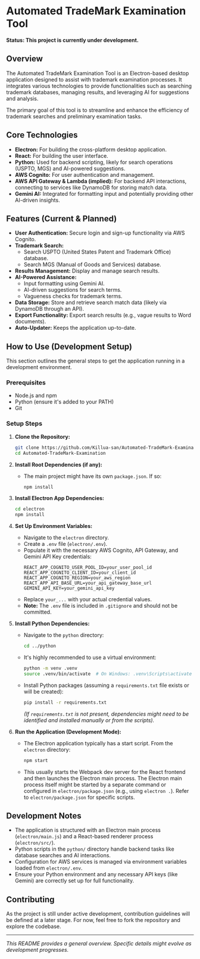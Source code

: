 # Automated TradeMark Examination Tool

**Status: This project is currently under development.**

## Overview

The Automated TradeMark Examination Tool is an Electron-based desktop application designed to assist with trademark examination processes. It integrates various technologies to provide functionalities such as searching trademark databases, managing results, and leveraging AI for suggestions and analysis.

The primary goal of this tool is to streamline and enhance the efficiency of trademark searches and preliminary examination tasks.

## Core Technologies

*   **Electron:** For building the cross-platform desktop application.
*   **React:** For building the user interface.
*   **Python:** Used for backend scripting, likely for search operations (USPTO, MGS) and AI-powered suggestions.
*   **AWS Cognito:** For user authentication and management.
*   **AWS API Gateway & Lambda (implied):** For backend API interactions, connecting to services like DynamoDB for storing match data.
*   **Gemini AI:** Integrated for formatting input and potentially providing other AI-driven insights.

## Features (Current & Planned)

*   **User Authentication:** Secure login and sign-up functionality via AWS Cognito.
*   **Trademark Search:**
    *   Search USPTO (United States Patent and Trademark Office) database.
    *   Search MGS (Manual of Goods and Services) database.
*   **Results Management:** Display and manage search results.
*   **AI-Powered Assistance:**
    *   Input formatting using Gemini AI.
    *   AI-driven suggestions for search terms.
    *   Vagueness checks for trademark terms.
*   **Data Storage:** Store and retrieve search match data (likely via DynamoDB through an API).
*   **Export Functionality:** Export search results (e.g., vague results to Word documents).
*   **Auto-Updater:** Keeps the application up-to-date.

## How to Use (Development Setup)

This section outlines the general steps to get the application running in a development environment.

### Prerequisites

*   Node.js and npm
*   Python (ensure it's added to your PATH)
*   Git

### Setup Steps

1.  **Clone the Repository:**
    ```bash
    git clone https://github.com/Killua-san/Automated-TradeMark-Examination.git
    cd Automated-TradeMark-Examination
    ```

2.  **Install Root Dependencies (if any):**
    *   The main project might have its own `package.json`. If so:
        ```bash
        npm install
        ```

3.  **Install Electron App Dependencies:**
    ```bash
    cd electron
    npm install
    ```

4.  **Set Up Environment Variables:**
    *   Navigate to the `electron` directory.
    *   Create a `.env` file (`electron/.env`).
    *   Populate it with the necessary AWS Cognito, API Gateway, and Gemini API Key credentials:
        ```env
        REACT_APP_COGNITO_USER_POOL_ID=your_user_pool_id
        REACT_APP_COGNITO_CLIENT_ID=your_client_id
        REACT_APP_COGNITO_REGION=your_aws_region
        REACT_APP_API_BASE_URL=your_api_gateway_base_url
        GEMINI_API_KEY=your_gemini_api_key
        ```
    *   Replace `your_...` with your actual credential values.
    *   **Note:** The `.env` file is included in `.gitignore` and should not be committed.

5.  **Install Python Dependencies:**
    *   Navigate to the `python` directory:
        ```bash
        cd ../python 
        ```
    *   It's highly recommended to use a virtual environment:
        ```bash
        python -m venv .venv
        source .venv/bin/activate  # On Windows: .venv\Scripts\activate
        ```
    *   Install Python packages (assuming a `requirements.txt` file exists or will be created):
        ```bash
        pip install -r requirements.txt 
        ```
        *(If `requirements.txt` is not present, dependencies might need to be identified and installed manually or from the scripts).*

6.  **Run the Application (Development Mode):**
    *   The Electron application typically has a start script. From the `electron` directory:
        ```bash
        npm start 
        ```
    *   This usually starts the Webpack dev server for the React frontend and then launches the Electron main process. The Electron main process itself might be started by a separate command or configured in `electron/package.json` (e.g., using `electron .`). Refer to `electron/package.json` for specific scripts.

## Development Notes

*   The application is structured with an Electron main process (`electron/main.js`) and a React-based renderer process (`electron/src/`).
*   Python scripts in the `python/` directory handle backend tasks like database searches and AI interactions.
*   Configuration for AWS services is managed via environment variables loaded from `electron/.env`.
*   Ensure your Python environment and any necessary API keys (like Gemini) are correctly set up for full functionality.

## Contributing

As the project is still under active development, contribution guidelines will be defined at a later stage. For now, feel free to fork the repository and explore the codebase.

---

*This README provides a general overview. Specific details might evolve as development progresses.*
